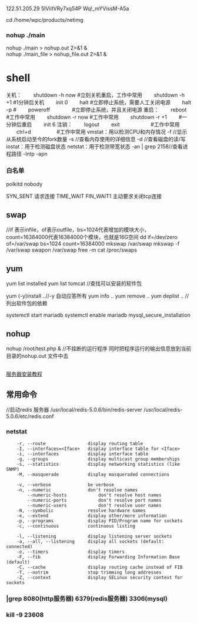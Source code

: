 
122.51.205.29
5IViitVRy7xq54P
Wq!_mYVissM-A5a

cd /home/wpc/products/netimg
### nohup ./main
nohup ./main > nohup.out 2>&1 &  
nohup ./main_file > nohup_file.out 2>&1 &
# shell
关机：
　　shutdown -h now  #立刻关机重启，工作中常用
　　shutdown -h +1    #1分钟后关机
　　init 0
　　halt                        #立即停止系统，需要人工关闭电源
　　halt -p                    #
　　poweroff　　　　  #立即停止系统，并且关闭电源
重启：
　　reboot　　　　　　#工作中常用
　　shutdown -r now      #工作中常用
　　shutdown -r +1　　 #一分钟后重启
　　init 6
注销：
　　logout
　　exit　　　　　　#工作中常用
　　ctrl+d　　　　　#工作中常用
vmstat：用以检测CPU和内存情况 
    -f //显示从系统启动至今的fork数量
    -s //查看内存使用的详细信息
    -d //查看磁盘的读/写
iostat：用于检测磁盘状态 
netstat：用于检测带宽状态
    -an | grep 2158//查看进程路径
    -lntp
    -apn 
### 白名单
polkitd
nobody


                             




SYN_SENT 请求连接
TIME_WAIT
FIN_WAIT1 主动要求关闭tcp连接
## swap
//if 表示infile，of表示outfile，bs=1024代表增加的模块大小，count=16384000代表16384000个模块，也就是16G空间
dd if=/dev/zero of=/var/swap bs=1024 count=16384000
mkswap /var/swap
mkswap -f /var/swap
swapon /var/swap
free -m
cat /proc/swaps

## yum

 yum list installed
 yum list tomcat //查找可以安装的软件包

 yum (-y)install ..//-y 自动应答所有
 yum info ..
 yum remove ..
 yum deplist .. //列出软件包的依赖
 
 systemctl start mariadb
 systemctl enable mariadb
 mysql_secure_installation
 
## nohup
  nohup /root/test.php &   //不挂断的运行程序  同时把程序运行的输出信息放到当前目录的nohup.out 文件中去

## 
 [服务器安装教程](https://blog.csdn.net/qq_39135287/article/details/83474865)
## 常用命令 
//启动redis 服务器
/usr/local/redis-5.0.6/bin/redis-server /usr/local/redis-5.0.6/etc/redis.conf

### netstat
        -r, --route                display routing table
        -I, --interfaces=<Iface>   display interface table for <Iface>
        -i, --interfaces           display interface table
        -g, --groups               display multicast group memberships
        -s, --statistics           display networking statistics (like SNMP)
        -M, --masquerade           display masqueraded connections
 
        -v, --verbose              be verbose
        -n, --numeric              don't resolve names
            --numeric-hosts            don't resolve host names
            --numeric-ports            don't resolve port names
            --numeric-users            don't resolve user names
        -N, --symbolic             resolve hardware names
        -e, --extend               display other/more information
        -p, --programs             display PID/Program name for sockets
        -c, --continuous           continuous listing
 
        -l, --listening            display listening server sockets
        -a, --all, --listening     display all sockets (default: connected)
        -o, --timers               display timers
        -F, --fib                  display Forwarding Information Base (default)
        -C, --cache                display routing cache instead of FIB
        -T, --notrim               stop trimming long addresses
        -Z, --context              display SELinux security context for sockets 

### |grep 8080(http服务器) 6379(redis服务器) 3306(mysql)
### kill -9 23608


